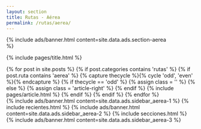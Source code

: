 ```yaml
---
layout: section
title: Rutas - Aérea
permalink: /rutas/aerea/
---
```


{% 
  include ads/banner.html 
  content=site.data.ads.section-aerea  
%}

{% include pages/title.html %}

<!-- blog post -->
<section class="section">
  <div class="container maxw">
    <div class="row">
      <div class="col-lg-9">
        {% for post in site.posts %}
        {% if post.categories contains 'rutas' %}
        {% if post.ruta contains 'aerea' %}
        {% capture thecycle %}{% cycle 'odd', 'even' %}{% endcapture %}
        {% if thecycle == 'odd' %}
        {% assign class = '' %}
        {% else %}
        {% assign class = 'article-right' %}
        {% endif %}
          {% include pages/article.html %}
        {% endif %}
        {% endif %}
        {% endfor %}
      </div> 
      <div class="col-lg-3">
        {% 
          include ads/banner.html 
          content=site.data.ads.sidebar_aerea-1  
        %}
        {% include recientes.html %}
        {% 
          include ads/banner.html 
          content=site.data.ads.sidebar_aerea-2
        %}
        {% include secciones.html %}
        {% 
          include ads/banner.html 
          content=site.data.ads.sidebar_aerea-3
        %}
      </div> 
    </div>
  </div>
</section>
<!-- /blog post -->